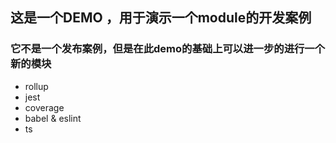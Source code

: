 ## 这是一个DEMO ，用于演示一个module的开发案例

### 它不是一个发布案例，但是在此demo的基础上可以进一步的进行一个新的模块

- rollup
- jest
- coverage
- babel & eslint
- ts 